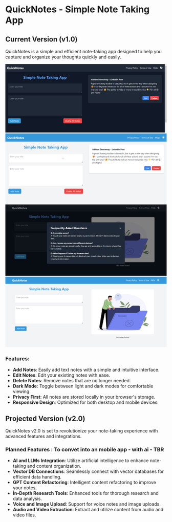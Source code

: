 # QuickNotes - Simple Note Taking App

## Current Version (v1.0)

QuickNotes is a simple and efficient note-taking app designed to help you capture and organize your thoughts quickly and easily.


![Dark Mode](assets/snap-dark.png)
![Dark Mode](assets/snap-light.png)
![Dark Mode](assets/snap-fqs.png)
![Dark Mode](assets/snap-empty.png)


### Features:
- **Add Notes**: Easily add text notes with a simple and intuitive interface.
- **Edit Notes**: Edit your existing notes with ease.
- **Delete Notes**: Remove notes that are no longer needed.
- **Dark Mode**: Toggle between light and dark modes for comfortable viewing.
- **Privacy First**: All notes are stored locally in your browser's storage.
- **Responsive Design**: Optimized for both desktop and mobile devices.

## Projected Version (v2.0)

QuickNotes v2.0 is set to revolutionize your note-taking experience with advanced features and integrations.

### Planned Features : To convet into an mobile app - with ai - TBR
- **AI and LLMs Integration**: Utilize artificial intelligence to enhance note-taking and content organization.
- **Vector DB Connections**: Seamlessly connect with vector databases for efficient data handling.
- **GPT Content Refactoring**: Intelligent content refactoring to improve your notes.
- **In-Depth Research Tools**: Enhanced tools for thorough research and data analysis.
- **Voice and Image Upload**: Support for voice notes and image uploads.
- **Audio and Video Extraction**: Extract and utilize content from audio and video files.

